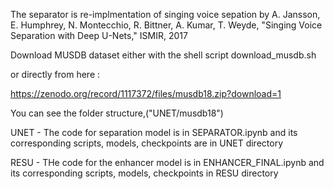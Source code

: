 The separator is re-implmentation of singing voice sepation by A. Jansson, E. Humphrey, N. Montecchio, R. Bittner, A. Kumar, T.
Weyde, "Singing Voice Separation with Deep U-Nets," ISMIR, 2017


Download MUSDB dataset either with the shell script download_musdb.sh

or directly from here :

https://zenodo.org/record/1117372/files/musdb18.zip?download=1

You can see the folder structure,("UNET/musdb18")

UNET -
The code for separation model is in SEPARATOR.ipynb and its corresponding scripts, models, checkpoints are in UNET directory

RESU -
THe code for the enhancer model is in ENHANCER_FINAL.ipynb and its corresponding scripts, models, checkpoints in RESU directory

